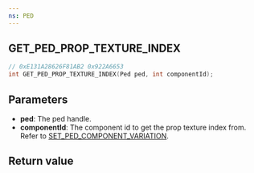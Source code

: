 ```yaml
---
ns: PED
---
```

## GET_PED_PROP_TEXTURE_INDEX

```c
// 0xE131A28626F81AB2 0x922A6653
int GET_PED_PROP_TEXTURE_INDEX(Ped ped, int componentId);
```

## Parameters
* **ped**: The ped handle.
* **componentId**: The component id to get the prop texture index from. Refer to [SET_PED_COMPONENT_VARIATION](#_0x262B14F48D29DE80).

## Return value

